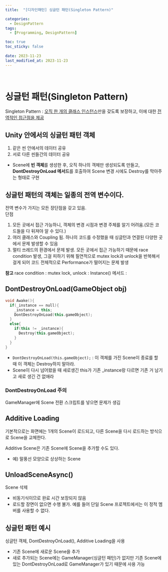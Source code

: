 ```yaml
---
title:  "[디자인패턴] 싱글턴 패턴(Singleton Pattern)"

categories:
  - DesignPattern
tags:
  - [Programming, DesignPattern]

toc: true
toc_sticky: false
 
date: 2023-11-23
last_modified_at: 2023-11-23
---
```

<br>

# 싱글턴 패턴(Singleton Pattern)

Singleton Pattern : <u>오직 한 개의 클래스 인스턴스</u>만을 갖도록 보장하고, 이에 대한 <u>전역적인 접근점을 제공</u>

## Unity 안에서의 싱글턴 패턴 객체

1. 같은 씬 안에서의 데이터 공유
2. 서로 다른 씬들간의 데이터 공유
- Scene에 **빈 객체**를 생성한 후, 오직 하나의 객체만 생성되도록 만들고, **DontDestroyOnLoad 메서드**를 호출하여 Scene 변경 시에도 Destroy를 막아주는 형태로 구현

## 싱글턴 패턴의 객체는 일종의 전역 변수이다.

전역 변수가 가지는 모든 장단점을 갖고 있음.
<br>
단점

1. 모든 곳에서 접근 가능하니, 객체의 변경 시점과 변경 주체를 알기 어려움.(모든 코드들을 다 뒤져야 알 수 있다.)
2. 여러 클래스와 Coupling 됨. 하나의 코드를 수정했을 때 싱글턴과 연결된 다양한 곳에서 문제 발생할 수 있음
3. 멀티 쓰레드의 환경에서 문제 발생. 모든 곳에서 접근 가능하기 때문에 race condition 발생, 그걸 피하기 위해 필연적으로 mutex lock과 unlock을 반복해서 걸게 되어 코드 전체적으로 Performance가 떨어지는 문제 발생

**참고**
race condition : 
mutex lock, unlock : 
Instance() 메서드 : 

## DontDestroyOnLoad(GameObject obj)

```c++
void Awake(){
  if(_instance == null){
    _instance = this;
    DontDestroyOnLoad(this.gameObject);
  }
  else{
    if(this != _instance){
      Destroy(this.gameObject);
    }
  }
}
```

- `DontDestroyOnLoad(this.gameObject);` : 이 객체를 가진 Scene이 종료를 할 때 이 객체는 Destroy하지 말아라.
- Scene이 다시 넘어왔을 때 새로생긴 this가 기존 _instance랑 다르면 기존 거 남기고 새로 생긴 건 없애라

### DontDestroyOnLoad 주의

GameManager에 Scene 전환 스크립트를 넣으면 문제가 생김

## Additive Loading

기본적으로는 화면에는 1개의 Scene이 로드되고, 다른 Scene을 다시 로드하는 방식으로 Scene을 교체한다.<br>

Additive Scene은 기존 Scene에 Scene을 추가할 수도 있다.
- 예) 말풍선 모양으로 상상하는 Scene

## UnloadSceneAsync()

Scene 삭제
- 비동기식이므로 완료 시간 보장되지 않음
- 로드할 장면이 없으면 수행 불가. 예를 들어 단일 Scene 프로젝트에서는 이 정적 멤버를 사용할 수 없다.

## 싱글턴 패턴 예시

싱글턴 객체, DontDestroyOnLoad(), Additive Loading을 사용

- 기존 Scene에 새로운 Scene을 추가
- 새로 추가되는 Scene에는 GameManager(싱글턴 패턴)가 없지만 기존 Scene에 있는 DontDestroyOnLoad로 GameManager가 있기 때문에 사용 가능


